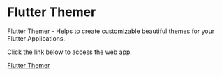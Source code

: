 # Flutter Themer

Flutter Themer - Helps to create customizable beautiful themes for your Flutter Applications.

Click the link below to access the web app.

<a href="https://flutterthemer.github.io/#/">Flutter Themer</a>
